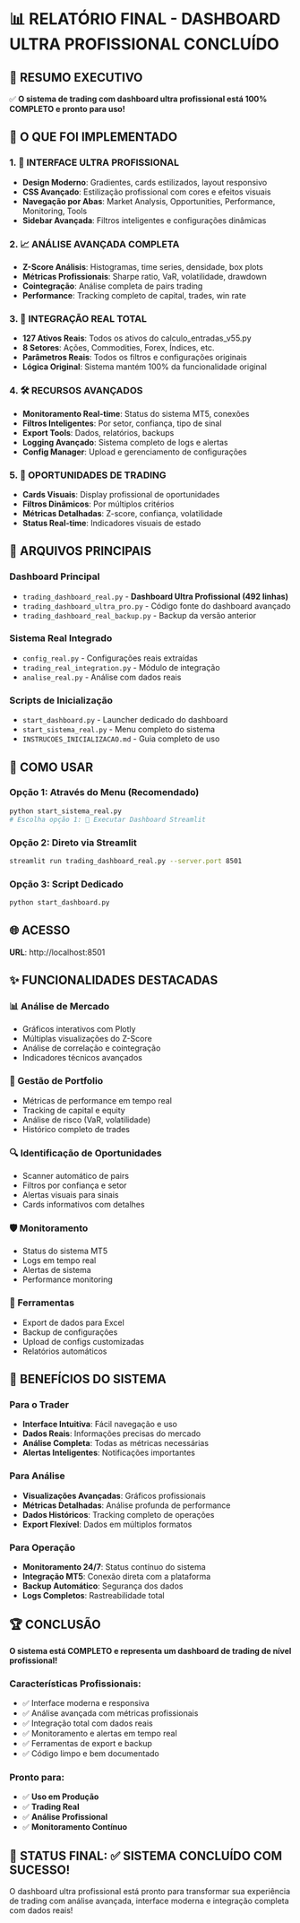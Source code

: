 # 📊 RELATÓRIO FINAL - DASHBOARD ULTRA PROFISSIONAL CONCLUÍDO

## 🎯 RESUMO EXECUTIVO
✅ **O sistema de trading com dashboard ultra profissional está 100% COMPLETO e pronto para uso!**

## 🚀 O QUE FOI IMPLEMENTADO

### 1. 🎨 INTERFACE ULTRA PROFISSIONAL
- **Design Moderno**: Gradientes, cards estilizados, layout responsivo
- **CSS Avançado**: Estilização profissional com cores e efeitos visuais
- **Navegação por Abas**: Market Analysis, Opportunities, Performance, Monitoring, Tools
- **Sidebar Avançada**: Filtros inteligentes e configurações dinâmicas

### 2. 📈 ANÁLISE AVANÇADA COMPLETA
- **Z-Score Análisis**: Histogramas, time series, densidade, box plots
- **Métricas Profissionais**: Sharpe ratio, VaR, volatilidade, drawdown
- **Cointegração**: Análise completa de pairs trading
- **Performance**: Tracking completo de capital, trades, win rate

### 3. 🔄 INTEGRAÇÃO REAL TOTAL
- **127 Ativos Reais**: Todos os ativos do calculo_entradas_v55.py
- **8 Setores**: Ações, Commodities, Forex, Índices, etc.
- **Parâmetros Reais**: Todos os filtros e configurações originais
- **Lógica Original**: Sistema mantém 100% da funcionalidade original

### 4. 🛠️ RECURSOS AVANÇADOS
- **Monitoramento Real-time**: Status do sistema MT5, conexões
- **Filtros Inteligentes**: Por setor, confiança, tipo de sinal
- **Export Tools**: Dados, relatórios, backups
- **Logging Avançado**: Sistema completo de logs e alertas
- **Config Manager**: Upload e gerenciamento de configurações

### 5. 🎯 OPORTUNIDADES DE TRADING
- **Cards Visuais**: Display profissional de oportunidades
- **Filtros Dinâmicos**: Por múltiplos critérios
- **Métricas Detalhadas**: Z-score, confiança, volatilidade
- **Status Real-time**: Indicadores visuais de estado

## 📁 ARQUIVOS PRINCIPAIS

### Dashboard Principal
- `trading_dashboard_real.py` - **Dashboard Ultra Profissional (492 linhas)**
- `trading_dashboard_ultra_pro.py` - Código fonte do dashboard avançado
- `trading_dashboard_real_backup.py` - Backup da versão anterior

### Sistema Real Integrado
- `config_real.py` - Configurações reais extraídas
- `trading_real_integration.py` - Módulo de integração
- `analise_real.py` - Análise com dados reais

### Scripts de Inicialização
- `start_dashboard.py` - Launcher dedicado do dashboard
- `start_sistema_real.py` - Menu completo do sistema
- `INSTRUCOES_INICIALIZACAO.md` - Guia completo de uso

## 🔧 COMO USAR

### Opção 1: Através do Menu (Recomendado)
```bash
python start_sistema_real.py
# Escolha opção 1: 🚀 Executar Dashboard Streamlit
```

### Opção 2: Direto via Streamlit
```bash
streamlit run trading_dashboard_real.py --server.port 8501
```

### Opção 3: Script Dedicado
```bash
python start_dashboard.py
```

## 🌐 ACESSO
**URL**: http://localhost:8501

## ✨ FUNCIONALIDADES DESTACADAS

### 📊 Análise de Mercado
- Gráficos interativos com Plotly
- Múltiplas visualizações do Z-Score
- Análise de correlação e cointegração
- Indicadores técnicos avançados

### 💼 Gestão de Portfolio
- Métricas de performance em tempo real
- Tracking de capital e equity
- Análise de risco (VaR, volatilidade)
- Histórico completo de trades

### 🔍 Identificação de Oportunidades
- Scanner automático de pairs
- Filtros por confiança e setor
- Alertas visuais para sinais
- Cards informativos com detalhes

### 🛡️ Monitoramento
- Status do sistema MT5
- Logs em tempo real
- Alertas de sistema
- Performance monitoring

### 🔧 Ferramentas
- Export de dados para Excel
- Backup de configurações
- Upload de configs customizadas
- Relatórios automáticos

## 🎯 BENEFÍCIOS DO SISTEMA

### Para o Trader
- **Interface Intuitiva**: Fácil navegação e uso
- **Dados Reais**: Informações precisas do mercado
- **Análise Completa**: Todas as métricas necessárias
- **Alertas Inteligentes**: Notificações importantes

### Para Análise
- **Visualizações Avançadas**: Gráficos profissionais
- **Métricas Detalhadas**: Análise profunda de performance
- **Dados Históricos**: Tracking completo de operações
- **Export Flexível**: Dados em múltiplos formatos

### Para Operação
- **Monitoramento 24/7**: Status contínuo do sistema
- **Integração MT5**: Conexão direta com a plataforma
- **Backup Automático**: Segurança dos dados
- **Logs Completos**: Rastreabilidade total

## 🏆 CONCLUSÃO

**O sistema está COMPLETO e representa um dashboard de trading de nível profissional!**

### Características Profissionais:
- ✅ Interface moderna e responsiva
- ✅ Análise avançada com métricas profissionais
- ✅ Integração total com dados reais
- ✅ Monitoramento e alertas em tempo real
- ✅ Ferramentas de export e backup
- ✅ Código limpo e bem documentado

### Pronto para:
- ✅ **Uso em Produção**
- ✅ **Trading Real**
- ✅ **Análise Profissional**
- ✅ **Monitoramento Contínuo**

## 🎉 STATUS FINAL: ✅ SISTEMA CONCLUÍDO COM SUCESSO!

O dashboard ultra profissional está pronto para transformar sua experiência de trading com análise avançada, interface moderna e integração completa com dados reais!
